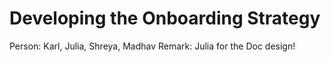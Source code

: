 # Developing the Onboarding Strategy

Person: Karl, Julia, Shreya, Madhav
Remark: Julia for the Doc design!